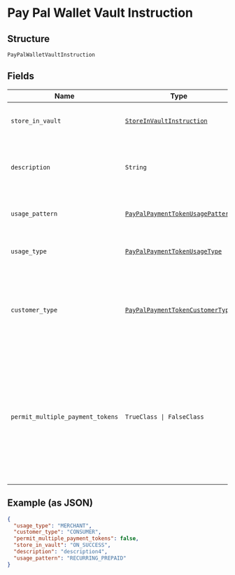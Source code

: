 
# Pay Pal Wallet Vault Instruction

## Structure

`PayPalWalletVaultInstruction`

## Fields

| Name | Type | Tags | Description |
|  --- | --- | --- | --- |
| `store_in_vault` | [`StoreInVaultInstruction`](../../doc/models/store-in-vault-instruction.md) | Optional | Defines how and when the payment source gets vaulted.<br>**Constraints**: *Minimum Length*: `1`, *Maximum Length*: `255`, *Pattern*: `^[0-9A-Z_]+$` |
| `description` | `String` | Optional | The description displayed to PayPal consumer on the approval flow for PayPal, as well as on the PayPal payment token management experience on PayPal.com.<br>**Constraints**: *Minimum Length*: `1`, *Maximum Length*: `128` |
| `usage_pattern` | [`PayPalPaymentTokenUsagePattern`](../../doc/models/pay-pal-payment-token-usage-pattern.md) | Optional | Expected business/pricing model for the billing agreement.<br>**Constraints**: *Minimum Length*: `1`, *Maximum Length*: `30` |
| `usage_type` | [`PayPalPaymentTokenUsageType`](../../doc/models/pay-pal-payment-token-usage-type.md) | Required | The usage type associated with the PayPal payment token.<br>**Constraints**: *Minimum Length*: `1`, *Maximum Length*: `255`, *Pattern*: `^[0-9A-Z_]+$` |
| `customer_type` | [`PayPalPaymentTokenCustomerType`](../../doc/models/pay-pal-payment-token-customer-type.md) | Optional | The customer type associated with the PayPal payment token. This is to indicate whether the customer acting on the merchant / platform is either a business or a consumer.<br>**Default**: `PayPalPaymentTokenCustomerType::CONSUMER`<br>**Constraints**: *Minimum Length*: `1`, *Maximum Length*: `255`, *Pattern*: `^[0-9A-Z_]+$` |
| `permit_multiple_payment_tokens` | `TrueClass \| FalseClass` | Optional | Create multiple payment tokens for the same payer, merchant/platform combination. Use this when the customer has not logged in at merchant/platform. The payment token thus generated, can then also be used to create the customer account at merchant/platform. Use this also when multiple payment tokens are required for the same payer, different customer at merchant/platform. This helps to identify customers distinctly even though they may share the same PayPal account. This only applies to PayPal payment source.<br>**Default**: `false` |

## Example (as JSON)

```json
{
  "usage_type": "MERCHANT",
  "customer_type": "CONSUMER",
  "permit_multiple_payment_tokens": false,
  "store_in_vault": "ON_SUCCESS",
  "description": "description4",
  "usage_pattern": "RECURRING_PREPAID"
}
```

